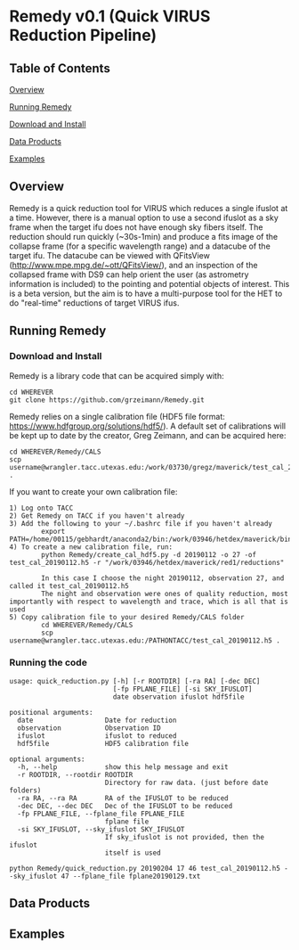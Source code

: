 # Remedy v0.1 (Quick VIRUS Reduction Pipeline)

## Table of Contents
[Overview](https://github.com/grzeimann/Remedy/blob/master/README.md#Overview)

[Running Remedy](https://github.com/grzeimann/Remedy/blob/master/README.md#Running-Remedy)

[Download and Install](https://github.com/grzeimann/Remedy/blob/master/README.md#Download-and-Install)

[Data Products](https://github.com/grzeimann/Remedy/blob/master/README.md#Data-Products)

[Examples](https://github.com/grzeimann/Remedy/blob/master/README.md#Examples)

## Overview
Remedy is a quick reduction tool for VIRUS which reduces a single ifuslot at a time.  However, there is a manual option to use a second ifuslot as a sky frame when the target ifu does not have enough sky fibers itself.  The reduction should run quickly (~30s-1min) and produce a fits image of the collapse frame (for a specific wavelength range) and a datacube of the target ifu.  The datacube can be viewed with QFitsView (http://www.mpe.mpg.de/~ott/QFitsView/), and an inspection of the collapsed frame with DS9 can help orient the user (as astrometry information is included) to the pointing and potential objects of interest.  This is a beta version, but the aim is to have a multi-purpose tool for the HET to do "real-time" reductions of target VIRUS ifus.

## Running Remedy
### Download and Install
Remedy is a library code that can be acquired simply with:
```
cd WHEREVER
git clone https://github.com/grzeimann/Remedy.git
```

Remedy relies on a single calibration file (HDF5 file format: https://www.hdfgroup.org/solutions/hdf5/).  A default set of calibrations will be kept up to date by the creator, Greg Zeimann, and can be acquired here:
```
cd WHEREVER/Remedy/CALS
scp username@wrangler.tacc.utexas.edu:/work/03730/gregz/maverick/test_cal_20190112.h5 .
```

If you want to create your own calibration file: 
```
1) Log onto TACC
2) Get Remedy on TACC if you haven't already 
3) Add the following to your ~/.bashrc file if you haven't already
        export PATH=/home/00115/gebhardt/anaconda2/bin:/work/03946/hetdex/maverick/bin:$PATH
4) To create a new calibration file, run:
        python Remedy/create_cal_hdf5.py -d 20190112 -o 27 -of test_cal_20190112.h5 -r "/work/03946/hetdex/maverick/red1/reductions"

        In this case I choose the night 20190112, observation 27, and called it test_cal_20190112.h5
        The night and observation were ones of quality reduction, most importantly with respect to wavelength and trace, which is all that is used
5) Copy calibration file to your desired Remedy/CALS folder
        cd WHEREVER/Remedy/CALS
        scp username@wrangler.tacc.utexas.edu:/PATHONTACC/test_cal_20190112.h5 .
```

### Running the code

```
usage: quick_reduction.py [-h] [-r ROOTDIR] [-ra RA] [-dec DEC]
                          [-fp FPLANE_FILE] [-si SKY_IFUSLOT]
                          date observation ifuslot hdf5file

positional arguments:
  date                  Date for reduction
  observation           Observation ID
  ifuslot               ifuslot to reduced
  hdf5file              HDF5 calibration file

optional arguments:
  -h, --help            show this help message and exit
  -r ROOTDIR, --rootdir ROOTDIR
                        Directory for raw data. (just before date folders)
  -ra RA, --ra RA       RA of the IFUSLOT to be reduced
  -dec DEC, --dec DEC   Dec of the IFUSLOT to be reduced
  -fp FPLANE_FILE, --fplane_file FPLANE_FILE
                        fplane file
  -si SKY_IFUSLOT, --sky_ifuslot SKY_IFUSLOT
                        If sky_ifuslot is not provided, then the ifuslot
                        itself is used
```

```
python Remedy/quick_reduction.py 20190204 17 46 test_cal_20190112.h5 --sky_ifuslot 47 --fplane_file fplane20190129.txt
```
## Data Products

## Examples

